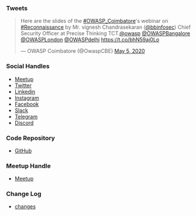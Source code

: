 ### Tweets

<div class="center">
<blockquote class="twitter-tweet"><p lang="en" dir="ltr">Here are the slides of the <a href="https://twitter.com/hashtag/OWASP_Coimbatore?src=hash&amp;ref_src=twsrc%5Etfw">#OWASP_Coimbatore</a>&#39;s webinar on <a href="https://twitter.com/hashtag/Reconnaissance?src=hash&amp;ref_src=twsrc%5Etfw">#Reconnaissance</a> by Mr. vignesh Chandrasekaran (<a href="https://twitter.com/bbinfosec?ref_src=twsrc%5Etfw">@bbinfosec</a>) Chief Security Officer at Precise Thinking TCT.<a href="https://twitter.com/owasp?ref_src=twsrc%5Etfw">@owasp</a> <a href="https://twitter.com/OWASPBangalore?ref_src=twsrc%5Etfw">@OWASPBangalore</a> <a href="https://twitter.com/OWASPLondon?ref_src=twsrc%5Etfw">@OWASPLondon</a> <a href="https://twitter.com/OWASPdelhi?ref_src=twsrc%5Etfw">@OWASPdelhi</a> <a href="https://t.co/bhN59aj0Lo">https://t.co/bhN59aj0Lo</a></p>&mdash; OWASP Coimbatore (@OwaspCBE) <a href="https://twitter.com/OwaspCBE/status/1257523703857831937?ref_src=twsrc%5Etfw">May 5, 2020</a></blockquote> 

</div>

### Social Handles

* [Meetup](https://www.meetup.com/owasp-coimbatore-meetup-group/)
* [Twitter](https://twitter.com/OwaspCBE?lang=en)
* [Linkedin](https://www.linkedin.com/company/owasp-coimbatore)
* [Instagram](https://www.instagram.com/owaspcoimbatore/)
* [Facebook](https://www.facebook.com/owaspcoimbatore/)
* [Slack](https://join.slack.com/t/owaspcoimbatore/shared_invite/zt-dzjz7u5t-4Nab~nJKCn7cHkTKY_wu7A)
* [Telegram](https://t.me/joinchat/AAAAAEf26WPpZcPe7B3mRw)
* [Discord](https://discord.gg/N9QUA2K)

### Code Repository
* [GitHub](https://github.com/OWASP/www-chapter-coimbatore)

### Meetup Handle
* [Meetup](https://www.meetup.com/owasp-coimbatore-meetup-group)

### Change Log
* [changes](https://github.com/OWASP/www-chapter-coimbatore/commits/master)
